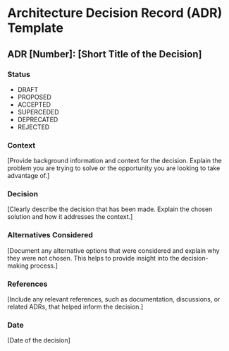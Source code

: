 # Architecture Decision Record (ADR) Template

## ADR [Number]: [Short Title of the Decision]

### Status
- DRAFT
- PROPOSED
- ACCEPTED
- SUPERCEDED
- DEPRECATED
- REJECTED

### Context
[Provide background information and context for the decision. Explain the problem you are trying to solve or the opportunity you are looking to take advantage of.]

### Decision
[Clearly describe the decision that has been made. Explain the chosen solution and how it addresses the context.]

### Alternatives Considered
[Document any alternative options that were considered and explain why they were not chosen. This helps to provide insight into the decision-making process.]

### References
[Include any relevant references, such as documentation, discussions, or related ADRs, that helped inform the decision.]

### Date
[Date of the decision]
